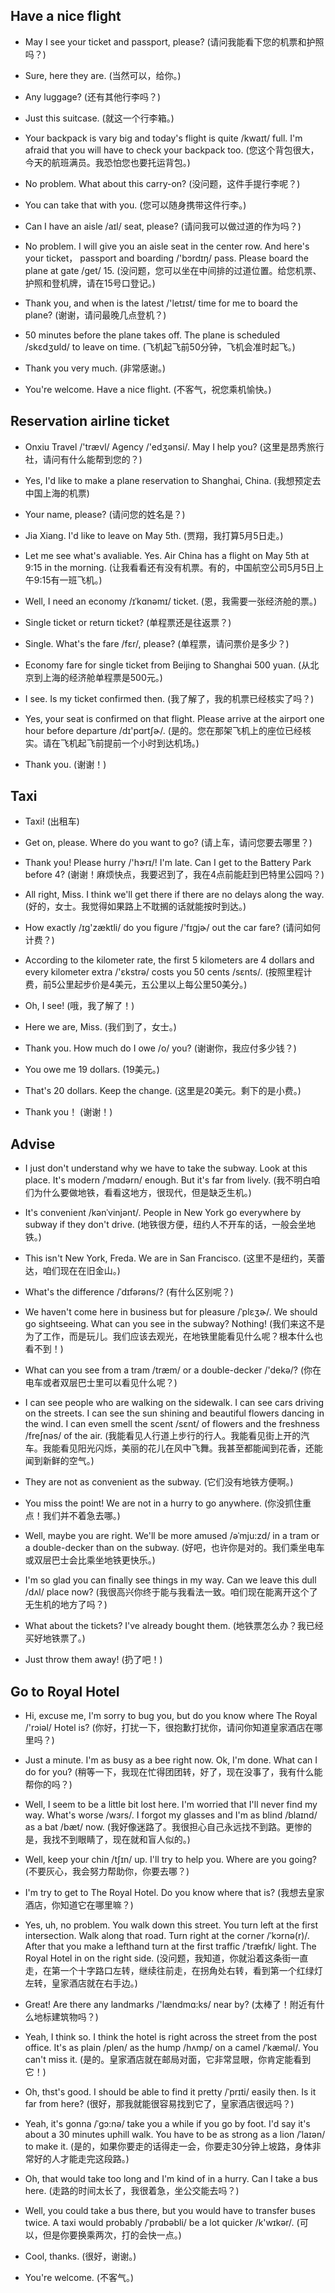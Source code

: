 ## Have a nice flight

- May I see your ticket and passport, please? (请问我能看下您的机票和护照吗？)

* Sure, here they are. (当然可以，给你。)

- Any luggage? (还有其他行李吗？)

* Just this suitcase. (就这一个行李箱。)

- Your backpack is vary big and today's flight is quite /kwaɪt/ full. I'm afraid that you will have to check your backpack too. (您这个背包很大，今天的航班满员。我恐怕您也要托运背包。)

* No problem. What about this carry-on? (没问题，这件手提行李呢？)

- You can take that with you. (您可以随身携带这件行李。)

* Can I have an aisle /aɪl/ seat, please? (请问我可以做过道的作为吗？)

- No problem. I will give you an aisle seat in the center row. And here's your ticket， passport and boarding /'bɔrdɪŋ/ pass. Please board the plane at gate /ɡet/ 15. (没问题，您可以坐在中间排的过道位置。给您机票、护照和登机牌，请在15号口登记。)

* Thank you, and when is the latest /'letɪst/ time for me to board the plane? (谢谢，请问最晚几点登机？)

- 50 minutes before the plane takes off. The plane is scheduled /skɛdʒʊld/ to leave on time. (飞机起飞前50分钟，飞机会准时起飞。)

* Thank you very much. (非常感谢。)

- You're welcome. Have a nice flight. (不客气，祝您乘机愉快。)

## Reservation airline ticket 

- Onxiu Travel /'trævl/ Agency /'edʒənsi/. May I help you? (这里是昂秀旅行社，请问有什么能帮到您的？)

* Yes, I'd like to make a plane reservation to Shanghai, China. (我想预定去中国上海的机票)

- Your name, please? (请问您的姓名是？)

* Jia Xiang. I'd like to leave on May 5th. (贾翔，我打算5月5日走。)

- Let me see what's avaliable. Yes. Air China has a flight on May 5th at 9:15 in the morning. (让我看看还有没有机票。有的，中国航空公司5月5日上午9:15有一班飞机。)

* Well, I need an economy /ɪˈkɑnəmɪ/ ticket. (恩，我需要一张经济舱的票。)

- Single ticket or return ticket? (单程票还是往返票？)

* Single. What's the fare /fɛr/, please? (单程票，请问票价是多少？)

- Economy fare for single ticket from Beijing to Shanghai 500 yuan. (从北京到上海的经济舱单程票是500元。)

* I see. Is my ticket confirmed then. (我了解了，我的机票已经核实了吗？)

- Yes, your seat is confirmed on that flight. Please arrive at the airport one hour before departure /dɪ'pɑrtʃɚ/. (是的。您在那架飞机上的座位已经核实。请在飞机起飞前提前一个小时到达机场。)

* Thank you. (谢谢！)

## Taxi

- Taxi! (出租车)

* Get on, please. Where do you want to go? (请上车，请问您要去哪里？)

- Thank you! Please hurry /'hɝrɪ/! I'm late. Can I get to the Battery Park before 4? (谢谢！麻烦快点，我要迟到了，我在4点前能赶到巴特里公园吗？)

* All right, Miss. I think we'll get there if there are no delays along the way. (好的，女士。我觉得如果路上不耽搁的话就能按时到达。)

- How exactly /ɪɡ'zæktli/ do you figure /'fɪɡjɚ/ out the car fare? (请问如何计费？)

* According to the kilometer rate, the first 5 kilometers are 4 dollars and every kilometer extra /'ɛkstrə/ costs you 50 cents /sɛnts/. (按照里程计费，前5公里起步价是4美元，五公里以上每公里50美分。)

- Oh, I see! (哦，我了解了！)

* Here we are, Miss. (我们到了，女士。)

- Thank you. How much do I owe /o/ you? (谢谢你，我应付多少钱？)

* You owe me 19 dollars. (19美元。)

- That's 20 dollars. Keep the change. (这里是20美元。剩下的是小费。)

* Thank you！ (谢谢！)

## Advise

- I just don't understand why we have to take the subway. Look at this place. It's modern /ˈmɑdərn/ enough. But it's far from lively. (我不明白咱们为什么要做地铁，看看这地方，很现代，但是缺乏生机。)

* It's convenient /kənˈvinjənt/. People in New York go everywhere by subway if they don't drive. (地铁很方便，纽约人不开车的话，一般会坐地铁。)

- This isn't New York, Freda. We are in San Francisco. (这里不是纽约，芙蕾达，咱们现在在旧金山。)

* What's the difference /ˈdɪfərəns/? (有什么区别呢？)

- We haven't come here in business but for pleasure /ˈplɛʒɚ/. We should go sightseeing. What can you see in the subway? Nothing! (我们来这不是为了工作，而是玩儿。我们应该去观光，在地铁里能看见什么呢？根本什么也看不到！)

* What can you see from a tram /træm/ or a double-decker /'dekə/? (你在电车或者双层巴士里可以看见什么呢？)

- I can see people who are walking on the sidewalk. I can see cars driving on the streets. I can see the sun shining and beautiful flowers dancing in the wind. I can even smell the scent /sɛnt/ of flowers and the freshness /freʃnəs/ of the air. (我能看见人行道上步行的行人。我能看见街上开的汽车。我能看见阳光闪烁，美丽的花儿在风中飞舞。我甚至都能闻到花香，还能闻到新鲜的空气。)

- They are not as convenient as the subway. (它们没有地铁方便啊。)

* You miss the point! We are not in a hurry to go anywhere. (你没抓住重点！我们并不着急去哪。)

- Well, maybe you are right. We'll be more amused /əˈmju:zd/ in a tram or a double-decker than on the subway. (好吧，也许你是对的。我们乘坐电车或双层巴士会比乘坐地铁更快乐。)

* I'm so glad you can finally see things in my way. Can we leave this dull /dʌl/ place now? (我很高兴你终于能与我看法一致。咱们现在能离开这个了无生机的地方了吗？)

- What about the tickets? I've already bought them. (地铁票怎么办？我已经买好地铁票了。)

* Just throw them away! (扔了吧！)

## Go to Royal Hotel

- Hi, excuse me, I'm sorry to bug you, but do you know where The Royal /'rɔiəl/ Hotel is? (你好，打扰一下，很抱歉打扰你，请问你知道皇家酒店在哪里吗？)

* Just a minute. I'm as busy as a bee right now. Ok, I'm done. What can I do for you? (稍等一下，我现在忙得团团转，好了，现在没事了，我有什么能帮你的吗？)

- Well, I seem to be a little bit lost here. I'm worried that I'll never find my way. What's worse /wɜrs/. I forgot my glasses and I'm as blind /blaɪnd/ as a bat /bæt/ now. (我好像迷路了。我很担心自己永远找不到路。更惨的是，我找不到眼睛了，现在就和盲人似的。)

* Well, keep your chin /tʃɪn/ up. I'll try to help you. Where are you going? (不要灰心，我会努力帮助你，你要去哪？)

- I'm try to get to The Royal Hotel. Do you know where that is? (我想去皇家酒店，你知道它在哪里嘛？)

* Yes, uh, no problem. You walk down this street. You turn left at the first intersection. Walk along that road. Turn right at the corner /ˈkɔrnə(r)/. After that you make a lefthand turn at the first traffic /ˈtræfɪk/ light. The Royal Hotel in on the right side. (没问题，我知道，你就沿着这条街一直走，在第一个十字路口左转，继续往前走，在拐角处右转，看到第一个红绿灯左转，皇家酒店就在右手边。)

- Great! Are there any landmarks /'lændmɑ:ks/ near by? (太棒了！附近有什么地标建筑物吗？)

* Yeah, I think so. I think the hotel is right across the street from the post office. It's as plain /plen/ as the hump /hʌmp/ on a camel /ˈkæməl/. You can't miss it. (是的。皇家酒店就在邮局对面，它非常显眼，你肯定能看到它！)

- Oh, thst's good. I should be able to find it pretty /ˈprɪti/ easily then. Is it far from here? (很好，那我就能很容易找到它了，皇家酒店很远吗？)

* Yeah, it's gonna /ˈgɔ:nə/ take you a while if you go by foot. I'd say it's about a 30 minutes uphill walk. You have to be as strong as a lion /ˈlaɪən/ to make it. (是的，如果你要走的话得走一会，你要走30分钟上坡路，身体非常好的人才能走完这段路。)

- Oh, that would take too long and I'm kind of in a hurry. Can I take a bus here. (走路的时间太长了，我很着急，坐公交能去吗？)

* Well, you could take a bus there, but you would have to transfer buses twice. A taxi would probably /ˈprɑbəbli/ be a lot quicker /k'wɪkər/. (可以，但是你要换乘两次，打的会快一点。)

- Cool, thanks. (很好，谢谢。)

* You're welcome. (不客气。)